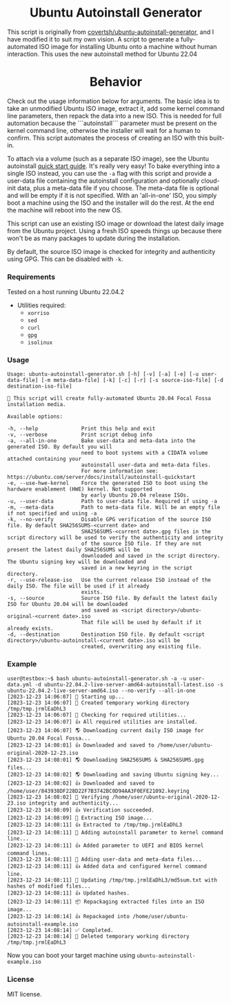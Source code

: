 
<h1 align="center">Ubuntu Autoinstall Generator</h1>
This script is originally from <a href="https://github.com/covertsh/ubuntu-autoinstall-generator">covertsh/ubuntu-autoinstall-generator</a>, and I have modified it to suit my own vision.
A script to generate a fully-automated ISO image for installing Ubuntu onto a machine without human interaction. This uses the new autoinstall method
for Ubuntu 22.04

<h1 align="center">Behavior</h1>
Check out the usage information below for arguments. The basic idea is to take an unmodified Ubuntu ISO image, extract it, add some kernel command line parameters, then repack the data into a new ISO. This is needed for full automation because the ```autoinstall``` parameter must be present on the kernel command line, otherwise the installer will wait for a human to confirm. This script automates the process of creating an ISO with this built-in.

To attach via a volume (such as a separate ISO image), see the Ubuntu autoinstall <a href="https://ubuntu.com/server/docs/install/autoinstall-quickstart">quick start guide</a>. It's really very easy! To bake everything into a single ISO instead, you can use the ```-a``` flag with this script and provide a user-data file containing the autoinstall configuration and optionally cloud-init data, plus a meta-data file if you choose. The meta-data file is optional and will be empty if it is not specified. With an 'all-in-one' ISO, you simply boot a machine using the ISO and the installer will do the rest. At the end the machine will reboot into the new OS.

This script can use an existing ISO image or download the latest daily image from the Ubuntu project. Using a fresh ISO speeds things up because there won't be as many packages to update during the installation.

By default, the source ISO image is checked for integrity and authenticity using GPG. This can be disabled with ```-k```.

### Requirements
Tested on a host running Ubuntu 22.04.2
- Utilities required:
    - ```xorriso```
    - ```sed```
    - ```curl```
    - ```gpg```
    - ```isolinux```

### Usage
```
Usage: ubuntu-autoinstall-generator.sh [-h] [-v] [-a] [-e] [-u user-data-file] [-m meta-data-file] [-k] [-c] [-r] [-s source-iso-file] [-d destination-iso-file]

💁 This script will create fully-automated Ubuntu 20.04 Focal Fossa installation media.

Available options:

-h, --help              Print this help and exit
-v, --verbose           Print script debug info
-a, --all-in-one        Bake user-data and meta-data into the generated ISO. By default you will
                        need to boot systems with a CIDATA volume attached containing your
                        autoinstall user-data and meta-data files.
                        For more information see: https://ubuntu.com/server/docs/install/autoinstall-quickstart
-e, --use-hwe-kernel    Force the generated ISO to boot using the hardware enablement (HWE) kernel. Not supported
                        by early Ubuntu 20.04 release ISOs.
-u, --user-data         Path to user-data file. Required if using -a
-m, --meta-data         Path to meta-data file. Will be an empty file if not specified and using -a
-k, --no-verify         Disable GPG verification of the source ISO file. By default SHA256SUMS-<current date> and
                        SHA256SUMS-<current date>.gpg files in the script directory will be used to verify the authenticity and integrity
                        of the source ISO file. If they are not present the latest daily SHA256SUMS will be
                        downloaded and saved in the script directory. The Ubuntu signing key will be downloaded and
                        saved in a new keyring in the script directory.
-r, --use-release-iso   Use the current release ISO instead of the daily ISO. The file will be used if it already
                        exists.
-s, --source            Source ISO file. By default the latest daily ISO for Ubuntu 20.04 will be downloaded
                        and saved as <script directory>/ubuntu-original-<current date>.iso
                        That file will be used by default if it already exists.
-d, --destination       Destination ISO file. By default <script directory>/ubuntu-autoinstall-<current date>.iso will be
                        created, overwriting any existing file.
```

### Example
```
user@testbox:~$ bash ubuntu-autoinstall-generator.sh -a -u user-data.yml -d ubuntu-22.04.2-live-server-amd64-autoinstall-latest.iso -s ubuntu-22.04.2-live-server-amd64.iso --no-verify --all-in-one
[2023-12-23 14:06:07] 👶 Starting up...
[2023-12-23 14:06:07] 📁 Created temporary working directory /tmp/tmp.jrmlEaDhL3
[2023-12-23 14:06:07] 🔎 Checking for required utilities...
[2023-12-23 14:06:07] 👍 All required utilities are installed.
[2023-12-23 14:06:07] 🌎 Downloading current daily ISO image for Ubuntu 20.04 Focal Fossa...
[2023-12-23 14:08:01] 👍 Downloaded and saved to /home/user/ubuntu-original-2020-12-23.iso
[2023-12-23 14:08:01] 🌎 Downloading SHA256SUMS & SHA256SUMS.gpg files...
[2023-12-23 14:08:02] 🌎 Downloading and saving Ubuntu signing key...
[2023-12-23 14:08:02] 👍 Downloaded and saved to /home/user/843938DF228D22F7B3742BC0D94AA3F0EFE21092.keyring
[2023-12-23 14:08:02] 🔐 Verifying /home/user/ubuntu-original-2020-12-23.iso integrity and authenticity...
[2023-12-23 14:08:09] 👍 Verification succeeded.
[2023-12-23 14:08:09] 🔧 Extracting ISO image...
[2023-12-23 14:08:11] 👍 Extracted to /tmp/tmp.jrmlEaDhL3
[2023-12-23 14:08:11] 🧩 Adding autoinstall parameter to kernel command line...
[2023-12-23 14:08:11] 👍 Added parameter to UEFI and BIOS kernel command lines.
[2023-12-23 14:08:11] 🧩 Adding user-data and meta-data files...
[2023-12-23 14:08:11] 👍 Added data and configured kernel command line.
[2023-12-23 14:08:11] 👷 Updating /tmp/tmp.jrmlEaDhL3/md5sum.txt with hashes of modified files...
[2023-12-23 14:08:11] 👍 Updated hashes.
[2023-12-23 14:08:11] 📦 Repackaging extracted files into an ISO image...
[2023-12-23 14:08:14] 👍 Repackaged into /home/user/ubuntu-autoinstall-example.iso
[2023-12-23 14:08:14] ✅ Completed.
[2023-12-23 14:08:14] 🚽 Deleted temporary working directory /tmp/tmp.jrmlEaDhL3
```

Now you can boot your target machine using ```ubuntu-autoinstall-example.iso``` 

### License
MIT license.
